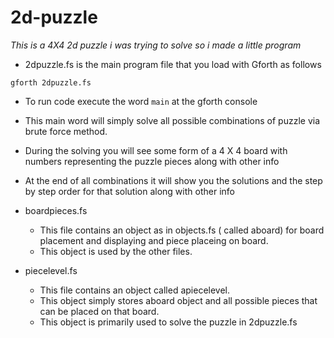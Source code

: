 # 2d-puzzle
*This is a 4X4 2d puzzle i was trying to solve so i made a little program*
* 2dpuzzle.fs is the main program file that you load with Gforth as follows
```
gforth 2dpuzzle.fs
```
  * To run code execute the word `main` at the gforth console
  * This main word will simply solve all possible combinations of puzzle via brute force method.
  * During the solving you will see some form of a 4 X 4 board with numbers representing the puzzle pieces along with other info
  * At the end of all combinations it will show you the solutions and the step by step order for that solution along with other info

* boardpieces.fs
  * This file contains an object as in objects.fs ( called aboard) for board placement and displaying and piece placeing on board.  
  * This object is used by the other files.

* piecelevel.fs
  * This file contains an object called apiecelevel.
  * This object simply stores aboard object and all possible pieces that can be placed on that board.
  * This object is primarily used to solve the puzzle in 2dpuzzle.fs
